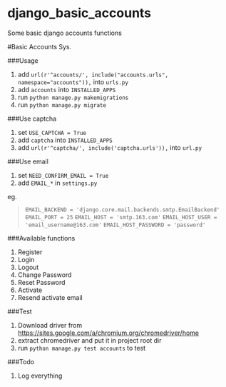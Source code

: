 # django_basic_accounts
Some basic django accounts functions

#Basic Accounts Sys.

###Usage
1. add `url(r'^accounts/', include("accounts.urls", namespace="accounts")),` into `urls.py`
2. add `accounts` into `INSTALLED_APPS`
3. run `python manage.py makemigrations`
4. run `python manage.py migrate`

###Use captcha
1. set `USE_CAPTCHA = True`
2. add `captcha` into `INSTALLED_APPS`
3. add `url(r'^captcha/', include('captcha.urls')),` into `url.py`

###Use email
1. set `NEED_CONFIRM_EMAIL = True`
2. add `EMAIL_*` in `settings.py`

eg.
> `EMAIL_BACKEND = 'django.core.mail.backends.smtp.EmailBackend'`
`EMAIL_PORT = 25`
`EMAIL_HOST = 'smtp.163.com'`
`EMAIL_HOST_USER = 'email_username@163.com'`
`EMAIL_HOST_PASSWORD = 'password'`


###Available functions
1. Register
2. Login
3. Logout
4. Change Password
5. Reset Password
6. Activate
7. Resend activate email

###Test

1. Download driver from https://sites.google.com/a/chromium.org/chromedriver/home
2. extract chromedriver and put it in project root dir
3. run `python manage.py test accounts` to test

###Todo
1. Log everything